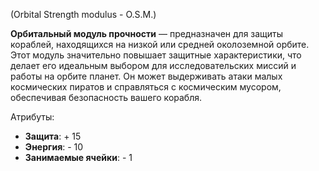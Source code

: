 (Orbital Strength modulus -  O.S.M.)

**Орбитальный модуль прочности** — предназначен для защиты кораблей, находящихся на низкой или средней околоземной орбите. Этот модуль значительно повышает защитные характеристики, что делает его идеальным выбором для исследовательских миссий и работы на орбите планет. Он может выдерживать атаки малых космических пиратов и справляться с космическим мусором, обеспечивая безопасность вашего корабля.

Атрибуты:
- **Защита**: + 15
- **Энергия**: - 10
- **Занимаемые ячейки**: - 1